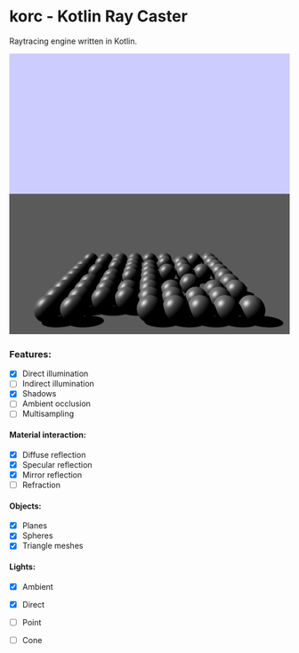 # korc - Kotlin Ray Caster

Raytracing engine written in Kotlin.

![Raytracing demo image](doc/render.jpg)

### Features:

- [x] Direct illumination
- [ ] Indirect illumination
- [x] Shadows
- [ ] Ambient occlusion
- [ ] Multisampling

#### Material interaction:
- [x] Diffuse reflection
- [x] Specular reflection
- [x] Mirror reflection
- [ ] Refraction

#### Objects:
- [x] Planes
- [x] Spheres
- [x] Triangle meshes

#### Lights:
- [x] Ambient
- [x] Direct
- [ ] Point
- [ ] Cone

